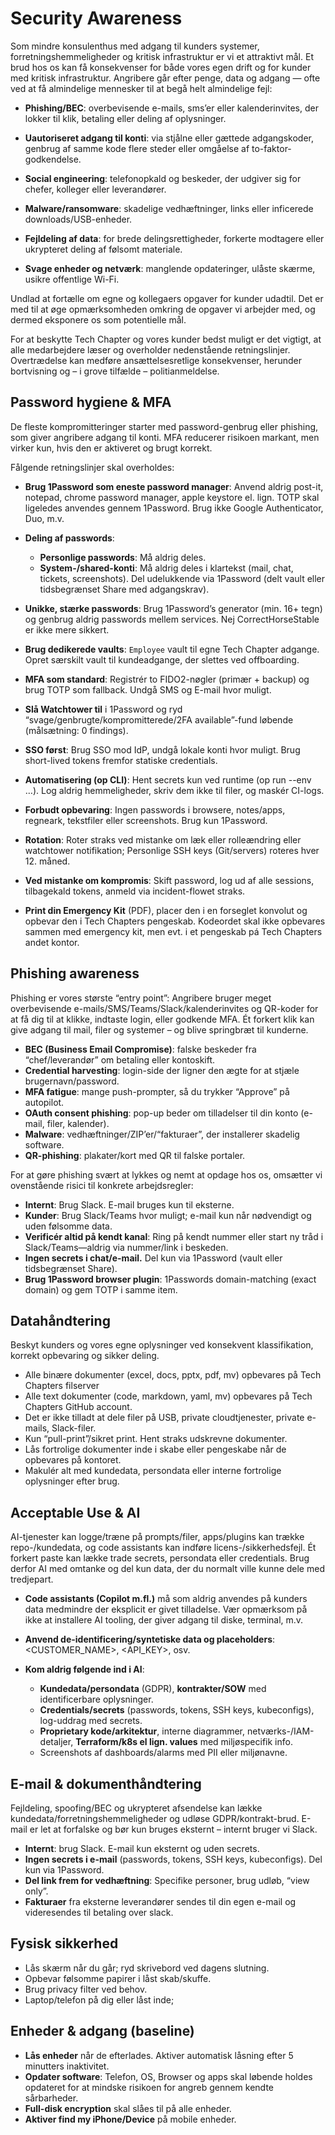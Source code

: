 # Security Awareness

Som mindre konsulenthus med adgang til kunders systemer, forretningshemmeligheder og kritisk infrastruktur er vi et attraktivt mål. Et brud hos os kan få konsekvenser for både vores egen drift og for kunder med kritisk infrastruktur. Angribere går efter penge, data og adgang — ofte ved at få almindelige mennesker til at begå helt almindelige fejl:

- **Phishing/BEC**: overbevisende e-mails, sms’er eller kalenderinvites, der lokker til klik, betaling eller deling af oplysninger.

- **Uautoriseret adgang til konti**: via stjålne eller gættede adgangskoder, genbrug af samme kode flere steder eller omgåelse af to-faktor-godkendelse.

- **Social engineering**: telefonopkald og beskeder, der udgiver sig for chefer, kolleger eller leverandører.

- **Malware/ransomware**: skadelige vedhæftninger, links eller inficerede downloads/USB-enheder.

- **Fejldeling af data**: for brede delingsrettigheder, forkerte modtagere eller ukrypteret deling af følsomt materiale.

- **Svage enheder og netværk**: manglende opdateringer, ulåste skærme, usikre offentlige Wi-Fi.

Undlad at fortælle om egne og kollegaers opgaver for kunder udadtil. Det er med til at øge opmærksomheden omkring de opgaver vi arbejder med, og dermed eksponere os som potentielle mål.

For at beskytte Tech Chapter og vores kunder bedst muligt er det vigtigt, at alle medarbejdere læser og overholder nedenstående retningslinjer. Overtrædelse kan medføre ansættelsesretlige konsekvenser, herunder bortvisning og – i grove tilfælde – politianmeldelse.

## Password hygiene & MFA

De fleste kompromitteringer starter med password-genbrug eller phishing, som giver angribere adgang til konti. MFA reducerer risikoen markant, men virker kun, hvis den er aktiveret og brugt korrekt.

Fålgende retningslinjer skal overholdes:

- **Brug 1Password som eneste password manager**: Anvend aldrig post-it, notepad, chrome password manager, apple keystore el. lign. TOTP skal ligeledes anvendes gennem 1Password. Brug ikke Google Authenticator, Duo, m.v.

- **Deling af passwords**:

  - **Personlige passwords**: Må aldrig deles.
  - **System-/shared-konti**: Må aldrig deles i klartekst (mail, chat, tickets, screenshots). Del udelukkende via 1Password (delt vault eller tidsbegrænset Share med adgangskrav).

- **Unikke, stærke passwords**: Brug 1Password’s generator (min. 16+ tegn) og genbrug aldrig passwords mellem services. Nej CorrectHorseStable er ikke mere sikkert.

- **Brug dedikerede vaults**: `Employee` vault til egne Tech Chapter adgange. Opret særskilt vault til kundeadgange, der slettes ved offboarding.

- **MFA som standard**: Registrér to FIDO2-nøgler (primær + backup) og brug TOTP som fallback. Undgå SMS og E-mail hvor muligt.

- **Slå Watchtower til** i 1Password og ryd “svage/genbrugte/kompromitterede/2FA available”-fund løbende (målsætning: 0 findings).

- **SSO først**: Brug SSO mod IdP, undgå lokale konti hvor muligt. Brug short-lived tokens fremfor statiske credentials.

- **Automatisering (op CLI)**: Hent secrets kun ved runtime (op run --env …). Log aldrig hemmeligheder, skriv dem ikke til filer, og maskér CI-logs.

- **Forbudt opbevaring**: Ingen passwords i browsere, notes/apps, regneark, tekstfiler eller screenshots. Brug kun 1Password.

- **Rotation**: Roter straks ved mistanke om læk eller rolleændring eller watchtower notifikation; Personlige SSH keys (Git/servers) roteres hver 12. måned.

- **Ved mistanke om kompromis**: Skift password, log ud af alle sessions, tilbagekald tokens, anmeld via incident-flowet straks.

- **Print din Emergency Kit** (PDF), placer den i en forseglet konvolut og opbevar den i Tech Chapters pengeskab. Kodeordet skal ikke opbevares sammen med emergency kit, men evt. i et pengeskab pá Tech Chapters andet kontor.

## Phishing awareness

Phishing er vores største “entry point”: Angribere bruger meget overbevisende e-mails/SMS/Teams/Slack/kalenderinvites og QR-koder for at få dig til at klikke, indtaste login, eller godkende MFA. Ét forkert klik kan give adgang til mail, filer og systemer – og blive springbræt til kunderne.

- **BEC (Business Email Compromise)**: falske beskeder fra “chef/leverandør” om betaling eller kontoskift.
- **Credential harvesting**: login-side der ligner den ægte for at stjæle brugernavn/password.
- **MFA fatigue**: mange push-prompter, så du trykker “Approve” på autopilot.
- **OAuth consent phishing**: pop-up beder om tilladelser til din konto (e-mail, filer, kalender).
- **Malware**: vedhæftninger/ZIP’er/“fakturaer”, der installerer skadelig software.
- **QR-phishing**: plakater/kort med QR til falske portaler.

For at gøre phishing svært at lykkes og nemt at opdage hos os, omsætter vi ovenstående risici til konkrete arbejdsregler:

- **Internt**: Brug Slack. E-mail bruges kun til eksterne.
- **Kunder**: Brug Slack/Teams hvor muligt; e-mail kun når nødvendigt og uden følsomme data.
- **Verificér altid på kendt kanal**: Ring på kendt nummer eller start ny tråd i Slack/Teams—aldrig via nummer/link i beskeden.
- **Ingen secrets i chat/e-mail.** Del kun via 1Password (vault eller tidsbegrænset Share).
- **Brug 1Password browser plugin**: 1Passwords domain-matching (exact domain) og gem TOTP i samme item.

## Datahåndtering

Beskyt kunders og vores egne oplysninger ved konsekvent klassifikation, korrekt opbevaring og sikker deling.

- Alle binære dokumenter (excel, docs, pptx, pdf, mv) opbevares på Tech Chapters filserver
- Alle text dokumenter (code, markdown, yaml, mv) opbevares på Tech Chapters GitHub account.
- Det er ikke tilladt at dele filer på USB, private cloudtjenester, private e-mails, Slack-filer.
- Kun “pull-print”/sikret print. Hent straks udskrevne dokumenter.
- Lås fortrolige dokumenter inde i skabe eller pengeskabe når de opbevares på kontoret.
- Makulér alt med kundedata, persondata eller interne fortrolige oplysninger efter brug.

## Acceptable Use & AI

AI-tjenester kan logge/træne på prompts/filer, apps/plugins kan trække repo-/kundedata, og code assistants kan indføre licens-/sikkerhedsfejl. Ét forkert paste kan lække trade secrets, persondata eller credentials.
Brug derfor AI med omtanke og del kun data, der du normalt ville kunne dele med tredjepart.

- **Code assistants (Copilot m.fl.)** må som aldrig anvendes på kunders data medmindre der eksplicit er givet tilladelse. Vær opmærksom på ikke at installere AI tooling, der giver adgang til diske, terminal, m.v.

- **Anvend de-identificering/syntetiske data og placeholders**: <CUSTOMER_NAME>, <API_KEY>, osv.

- **Kom aldrig følgende ind i AI**:
  - **Kundedata/persondata** (GDPR), **kontrakter/SOW** med identificerbare oplysninger.
  - **Credentials/secrets** (passwords, tokens, SSH keys, kubeconfigs), log-uddrag med secrets.
  - **Proprietary kode/arkitektur**, interne diagrammer, netværks-/IAM-detaljer, **Terraform/k8s el lign. values** med miljøspecifik info.
  - Screenshots af dashboards/alarms med PII eller miljønavne.

## E-mail & dokumenthåndtering

Fejldeling, spoofing/BEC og ukrypteret afsendelse kan lække kundedata/forretningshemmeligheder og udløse GDPR/kontrakt-brud. E-mail er let at forfalske og bør kun bruges eksternt – internt bruger vi Slack.

- **Internt**: brug Slack. E-mail kun eksternt og uden secrets.
- **Ingen secrets i e-mail** (passwords, tokens, SSH keys, kubeconfigs). Del kun via 1Password.
- **Del link frem for vedhæftning**: Specifike personer, brug udløb, “view only”.
- **Fakturaer** fra eksterne leverandører sendes til din egen e-mail og videresendes til betaling over slack.

## Fysisk sikkerhed

- Lås skærm når du går; ryd skrivebord ved dagens slutning.
- Opbevar følsomme papirer i låst skab/skuffe.
- Brug privacy filter ved behov.
- Laptop/telefon på dig eller låst inde;

## Enheder & adgang (baseline)

- **Lås enheder** når de efterlades. Aktiver automatisk låsning efter 5 minutters inaktivitet.
- **Opdater software**: Telefon, OS, Browser og apps skal løbende holdes opdateret for at mindske risikoen for angreb gennem kendte sårbarheder.
- **Full-disk encryption** skal slåes til på alle enheder.
- **Aktiver find my iPhone/Device** på mobile enheder.
